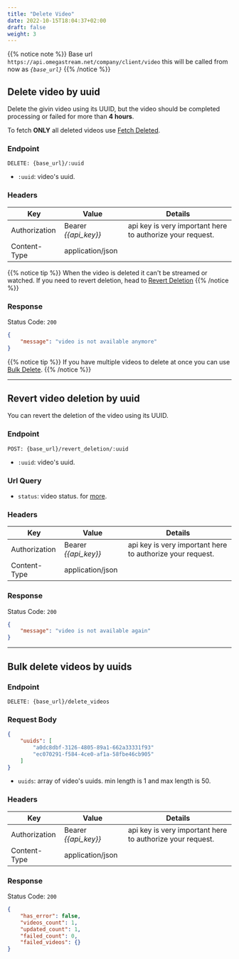 ```yaml
---
title: "Delete Video"
date: 2022-10-15T18:04:37+02:00
draft: false
weight: 3
---
```


{{% notice note %}}
Base url `https://api.omegastream.net/company/client/video` this will be called from now as *`{base_url}`*
{{% /notice %}}

## Delete video by uuid

Delete the givin video using its UUID, but the video should be completed processing or failed for more than **4 hours**.

To fetch **ONLY** all deleted videos use [Fetch Deleted](#delete-video-by-uuid).

### Endpoint

```url
DELETE: {base_url}/:uuid
```

- `:uuid`: video's uuid.

### Headers

| Key           | Value              | Details                                                 |
|---------------|--------------------|---------------------------------------------------------|
| Authorization | Bearer *{{api_key}}* | api key is very important here to authorize your request. |
| Content-Type  | application/json   |                                                         |

{{% notice tip %}}
When the video is deleted it can't be streamed or watched. If you need to revert deletion, head to [Revert Deletion](#revert-video-deletion-by-uuid)
{{% /notice %}}

### Response

Status Code: `200`

```json
{
    "message": "video is not available anymore"
}
```

{{% notice tip %}}
If you have multiple videos to delete at once you can use [Bulk Delete](#bulk-delete-videos-by-uuids).
{{% /notice %}}

---

## Revert video deletion by uuid

You can revert the deletion of the video using its UUID.

### Endpoint

```url
POST: {base_url}/revert_deletion/:uuid
```

- `:uuid`: video's uuid.

### Url Query 

- `status`: video status. for [more](/video/managment/video_model#video-status).

### Headers

| Key           | Value              | Details                                                 |
|---------------|--------------------|---------------------------------------------------------|
| Authorization | Bearer *{{api_key}}* | api key is very important here to authorize your request. |
| Content-Type  | application/json   |                                                         |


### Response

Status Code: `200`

```json
{
    "message": "video is not available again"
}
```

---

## Bulk delete videos by uuids

### Endpoint

```url
DELETE: {base_url}/delete_videos
```

### Request Body

```json
{
    "uuids": [
        "a0dc8dbf-3126-4805-89a1-662a33331f93"
        "ec070291-f584-4ce0-af1a-58fbe46cb905"
    ]
}
```

- ```uuids```: array of video's uuids. min length is 1 and max length is 50.

### Headers

| Key           | Value              | Details                                                 |
|---------------|--------------------|---------------------------------------------------------|
| Authorization | Bearer *{{api_key}}* | api key is very important here to authorize your request. |
| Content-Type  | application/json   |                                                         |

### Response

Status Code: `200`

```json
{
    "has_error": false,
    "videos_count": 1,
    "updated_count": 1,
    "failed_count": 0,
    "failed_videos": {}
}
```